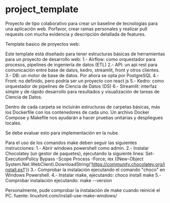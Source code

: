 # project_template
Proyecto de tipo colaborativo para crear un baseline de tecnologías para una aplicación web.
Porfavor, crear ramas personales y realizar pull requests con mucha evidencia y descripción detallada de features.

Template basico de proyectos web:

Este template está diseñado para tener estructuras básicas de herramientas para un proyecto de desarrollo web:
1.- Airflow: como orquestador para procesos, pipelines de ingeniería de datos (ETL)
2.- API: un api rest para comunicación entre base de datos, kedro, streamlit, front y otros clientes.
3.- DB: un motor de base de datos. Por ahora se opta por PostgreSQL
4.- Front: no definido, pero podría ser un proyecto con react js
5.- Kedro: como orquestador de pipelines de Ciencia de Datos (DS)
6.- Streamlit: interfaz simple y de rápido desarrollo para resultados y visualización de tareas de Ciencia de Datos.

Dentro de cada carpeta se incluirán estructuras de carpetas básicas, más los Dockerfile con los contenedores de cada uno.
Un archivo Docker Compose y Makefile nos ayudarán a hacer pruebas unitarias y despliegues locales.

Se debe evaluar esto para implementación en la nube.

Para el uso de los comandos make deben seguir las siguientes instrucciones:
1.- Abrir windows powershell como admin.
2.- Instalar Chocolatey (un gestor de paquetes), ejecutando la siguiente linea:
    Set-ExecutionPolicy Bypass -Scope Process -Force; iex ((New-Object System.Net.WebClient).DownloadString('https://community.chocolatey.org/install.ps1'))
3.- Comprobar la instalación ejecutando el comando "choco" en Windows Powershell.
4.- Instalar make, ejecutando:
    choco install make
5.- Comprobar instalación ejecutando:
    make --version

Personalmente, pude comprobar la instalación de make cuando reinicié el PC.
fuente: linuxhint.com/install-use-make-windows/